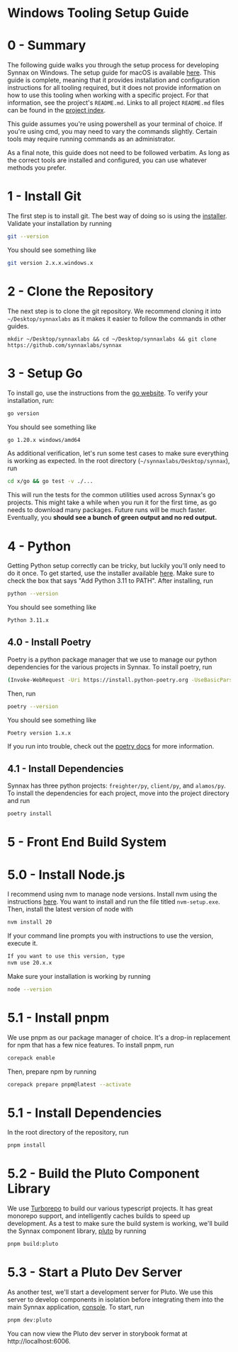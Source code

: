 # Windows Tooling Setup Guide

# 0 - Summary

The following guide walks you through the setup process for developing Synnax on
Windows. The setup guide for macOS is available [here](setup-macos.md). This guide is
complete, meaning that it provides installation and configuration instructions for all
tooling required, but it does not provide information on how to use this tooling when
working with a specific project. For that information, see the project's `README.md`.
Links to all project `README.md` files can be found in the
[project index](../../README.md).

This guide assumes you're using powershell as your terminal of choice. If you're using
cmd, you may need to vary the commands slightly. Certain tools may require running
commands as an administrator.

As a final note, this guide does not need to be followed verbatim. As long as the
correct tools are installed and configured, you can use whatever methods you prefer.

# 1 - Install Git

The first step is to install git. The best way of doing so is using the
[installer](https://git-scm.com/download/win). Validate your installation by running

```bash
git --version
```

You should see something like

```bash
git version 2.x.x.windows.x
```

# 2 - Clone the Repository

The next step is to clone the git repository. We recommend cloning it into
`~/Desktop/synnaxlabs` as it makes it easier to follow the commands in other guides.

```
mkdir ~/Desktop/synnaxlabs && cd ~/Desktop/synnaxlabs && git clone https://github.com/synnaxlabs/synnax
```

# 3 - Setup Go

To install go, use the instructions from the [go website](https://go.dev/doc/install).
To verify your installation, run:

```bash
go version
```

You should see something like

```bash
go 1.20.x windows/amd64
```

As additional verification, let's run some test cases to make sure everything is working
as expected. In the root directory (`~/synnaxlabs/Desktop/synnax`), run

```bash
cd x/go && go test -v ./...
```

This will run the tests for the common utilities used across Synnax's go projects. This
might take a while when you run it for the first time, as go needs to download many
packages. Future runs will be much faster. Eventually, you **should see a bunch of green
output and no red output.**

# 4 - Python

Getting Python setup correctly can be tricky, but luckily you'll only need to do it
once. To get started, use the installer available
[here](https://www.python.org/downloads/release/python-3114/). Make sure to check the
box that says "Add Python 3.11 to PATH". After installing, run

```bash
python --version
```

You should see something like

```bash
Python 3.11.x
```

## 4.0 - Install Poetry

Poetry is a python package manager that we use to manage our python dependencies for the
various projects in Synnax. To install poetry, run

```bash
(Invoke-WebRequest -Uri https://install.python-poetry.org -UseBasicParsing).Content | py -
```

Then, run

```bash
poetry --version
```

You should see something like

```bash
Poetry version 1.x.x
```

If you run into trouble, check out the [poetry docs](https://python-poetry.org/docs/)
for more information.

## 4.1 - Install Dependencies

Synnax has three python projects: `freighter/py`, `client/py`, and `alamos/py`. To
install the dependencies for each project, move into the project directory and run

```bash
poetry install
```

# 5 - Front End Build System

# 5.0 - Install Node.js

I recommend using nvm to manage node versions. Install nvm using the instructions
[here](https://github.com/coreybutler/nvm-windows/releases). You want to install and run
the file titled `nvm-setup.exe`. Then, install the latest version of node with

```bash
nvm install 20
```

If your command line prompts you with instructions to use the version, execute it.

```bash
If you want to use this version, type
nvm use 20.x.x
```

Make sure your installation is working by running

```bash
node --version
```

# 5.1 - Install pnpm

We use pnpm as our package manager of choice. It's a drop-in replacement for npm that
has a few nice features. To install pnpm, run

```bash
corepack enable
```

Then, prepare npm by running

```bash
corepack prepare pnpm@latest --activate
```

# 5.1 - Install Dependencies

In the root directory of the repository, run

```bash
pnpm install
```

# 5.2 - Build the Pluto Component Library

We use [Turborepo](https://turbo.build/repo) to build our various typescript projects.
It has great monorepo support, and intelligently caches builds to speed up development.
As a test to make sure the build system is working, we'll build the Synnax component
library, [pluto](../../pluto/README.md) by running

```bash
pnpm build:pluto
```

# 5.3 - Start a Pluto Dev Server

As another test, we'll start a development server for Pluto. We use this server to
develop components in isolation before integrating them into the main Synnax
application, [console](../console/README.md). To start, run

```bash
pnpm dev:pluto
```

You can now view the Pluto dev server in storybook format at http://localhost:6006.
